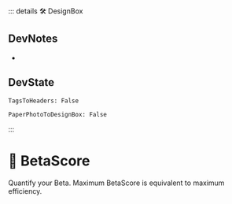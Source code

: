::: details 🛠 <dev>DesignBox</dev>

## DevNotes

-

## DevState

`TagsToHeaders: False`

`PaperPhotoToDesignBox: False`

:::

# 🔷 <beta>BetaScore</beta>

Quantify your Beta. Maximum BetaScore is equivalent to maximum efficiency.
